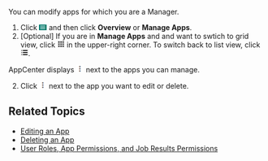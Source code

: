 You can modify apps for which you are a Manager.

1. Click ![menu button](images/menu-button.png) and then click **Overview** or **Manage Apps**. 
2. [Optional] If you are in **Manage Apps** and and want to swtich to grid view, click ![grid view](images/grid-view.png) in the upper-right corner. To switch back to list view, click ![list view](images/list-view.png).
  
  AppCenter displays ![more options button](images/more-options.png) next to the apps you can manage.
 
2. Click ![more options button](images/more-options.png) next to the app you want to edit or delete.

## Related Topics

* [Editing an App](editing-app.md)
* [Deleting an App](deleting-app.md)
* [User Roles, App Permissions, and Job Results Permissions](app-permission-user-role.md)
